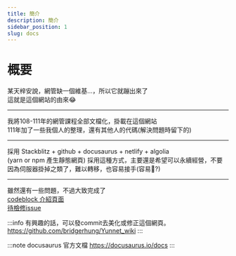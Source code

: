 ```yaml
---
title: 簡介
description: 簡介
sidebar_position: 1
slug: docs
---
```


# 概要
某天梓安說，網管缺一個維基...，所以它就蹦出來了  
這就是這個網站的由來😂  

---

我將108-111年的網管課程全部文檔化，掛載在這個網站  
111年加了一些我個人的整理，還有其他人的代碼(解決問題時留下的)  

---
採用 Stackblitz + github + docusaurus + netlify + algolia  
(yarn or npm 產生靜態網頁)
採用這種方式，主要還是希望可以永續經營，不要因為伺服器掛掉之類了，難以轉移，也容易接手(容易🤔?)  
  
----
雖然還有一些問題，不過大致完成了  
[codeblock 介紹頁面](https://docusaurus.io/docs/markdown-features/code-blocks#multi-language-support-code-blocks)  
[待檢修issue](https://yunnet.brid.gq/next/fix)

:::info
有興趣的話，可以發commit去美化或修正這個網頁。
https://github.com/bridgerhung/Yunnet_wiki
:::

:::note
docusaurus 官方文檔
https://docusaurus.io/docs
:::


